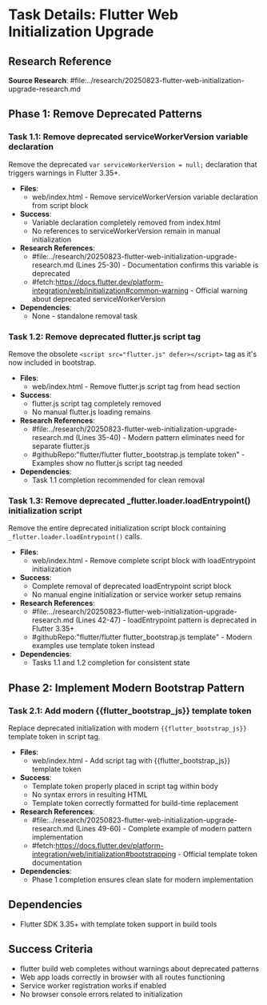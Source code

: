 <!-- markdownlint-disable-file -->
# Task Details: Flutter Web Initialization Upgrade

## Research Reference

**Source Research**: #file:../research/20250823-flutter-web-initialization-upgrade-research.md

## Phase 1: Remove Deprecated Patterns

### Task 1.1: Remove deprecated serviceWorkerVersion variable declaration

Remove the deprecated `var serviceWorkerVersion = null;` declaration that triggers warnings in Flutter 3.35+.

- **Files**:
  - web/index.html - Remove serviceWorkerVersion variable declaration from script block
- **Success**:
  - Variable declaration completely removed from index.html
  - No references to serviceWorkerVersion remain in manual initialization
- **Research References**:
  - #file:../research/20250823-flutter-web-initialization-upgrade-research.md (Lines 25-30) - Documentation confirms this variable is deprecated
  - #fetch:https://docs.flutter.dev/platform-integration/web/initialization#common-warning - Official warning about deprecated serviceWorkerVersion
- **Dependencies**:
  - None - standalone removal task

### Task 1.2: Remove deprecated flutter.js script tag

Remove the obsolete `<script src="flutter.js" defer></script>` tag as it's now included in bootstrap.

- **Files**:
  - web/index.html - Remove flutter.js script tag from head section
- **Success**:
  - flutter.js script tag completely removed
  - No manual flutter.js loading remains
- **Research References**:
  - #file:../research/20250823-flutter-web-initialization-upgrade-research.md (Lines 35-40) - Modern pattern eliminates need for separate flutter.js
  - #githubRepo:"flutter/flutter flutter_bootstrap.js template token" - Examples show no flutter.js script tag needed
- **Dependencies**:
  - Task 1.1 completion recommended for clean removal

### Task 1.3: Remove deprecated _flutter.loader.loadEntrypoint() initialization script

Remove the entire deprecated initialization script block containing `_flutter.loader.loadEntrypoint()` calls.

- **Files**:
  - web/index.html - Remove complete script block with loadEntrypoint initialization
- **Success**:
  - Complete removal of deprecated loadEntrypoint script block
  - No manual engine initialization or service worker setup remains
- **Research References**:
  - #file:../research/20250823-flutter-web-initialization-upgrade-research.md (Lines 42-47) - loadEntrypoint pattern is deprecated in Flutter 3.35+
  - #githubRepo:"flutter/flutter flutter_bootstrap.js template" - Modern examples use template token instead
- **Dependencies**:
  - Tasks 1.1 and 1.2 completion for consistent state

## Phase 2: Implement Modern Bootstrap Pattern

### Task 2.1: Add modern {{flutter_bootstrap_js}} template token

Replace deprecated initialization with modern `{{flutter_bootstrap_js}}` template token in script tag.

- **Files**:
  - web/index.html - Add script tag with {{flutter_bootstrap_js}} template token
- **Success**:
  - Template token properly placed in script tag within body
  - No syntax errors in resulting HTML
  - Template token correctly formatted for build-time replacement
- **Research References**:
  - #file:../research/20250823-flutter-web-initialization-upgrade-research.md (Lines 49-60) - Complete example of modern pattern implementation
  - #fetch:https://docs.flutter.dev/platform-integration/web/initialization#bootstrapping - Official template token documentation
- **Dependencies**:
  - Phase 1 completion ensures clean slate for modern implementation

## Dependencies

- Flutter SDK 3.35+ with template token support in build tools

## Success Criteria

- flutter build web completes without warnings about deprecated patterns
- Web app loads correctly in browser with all routes functioning
- Service worker registration works if enabled
- No browser console errors related to initialization
